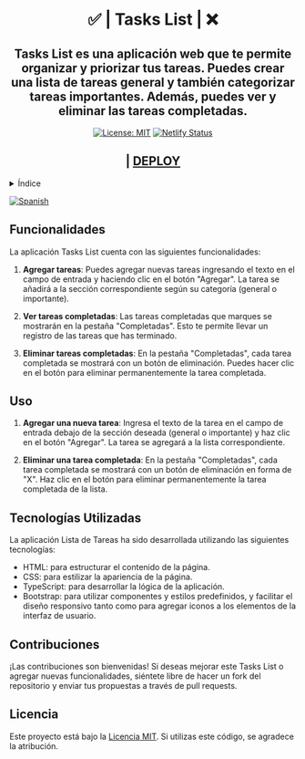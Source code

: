 <div align="center">
<h1>✅ | Tasks List | ❌</h1>
<h2>Tasks List es una aplicación web que te permite organizar y priorizar tus tareas. Puedes crear una lista de tareas general y también categorizar tareas importantes. Además, puedes ver y eliminar las tareas completadas. </h2>

[![License: MIT](https://img.shields.io/badge/License-MIT-yellow.svg)](https://github.com/Juudini/TasksList/blob/main/LICENSE) [![Netlify Status](https://api.netlify.com/api/v1/badges/e1fe5433-b244-4852-b705-36077e4a4110/deploy-status)](https://app.netlify.com/sites/juudini-tasks-list/deploys)

<h2>| <a href='https://juudini-tasks-list.netlify.app/'>DEPLOY</a></h2>
</div>

<details>
  <summary>Índice</summary>
  <ol>
     <li>
      <a href="#funcionalidades">Funcionalidades</a>
     </li>
     <li>
      <a href="#technologies-used">Uso</a>
     </li>
     <li>
      <a href="#tecnologías-usadas">Tecnologías Usadas</a>
     </li>
     <li>
      <a href="#contribuciones">Contribuciones</a>
     </li>
     <li>
      <a href="#licencia">Licencia</a>
     </li>
  </ol>
</details>

[![Spanish](https://img.shields.io/badge/language-Spanish-blue.svg)](README.es.md)

## Funcionalidades

La aplicación Tasks List cuenta con las siguientes funcionalidades:

1. **Agregar tareas**: Puedes agregar nuevas tareas ingresando el texto en el campo de entrada y haciendo clic en el botón "Agregar". La tarea se añadirá a la sección correspondiente según su categoría (general o importante).

2. **Ver tareas completadas**: Las tareas completadas que marques se mostrarán en la pestaña "Completadas". Esto te permite llevar un registro de las tareas que has terminado.

3. **Eliminar tareas completadas**: En la pestaña "Completadas", cada tarea completada se mostrará con un botón de eliminación. Puedes hacer clic en el botón para eliminar permanentemente la tarea completada.

## Uso

1. **Agregar una nueva tarea**: Ingresa el texto de la tarea en el campo de entrada debajo de la sección deseada (general o importante) y haz clic en el botón "Agregar". La tarea se agregará a la lista correspondiente.

2. **Eliminar una tarea completada**: En la pestaña "Completadas", cada tarea completada se mostrará con un botón de eliminación en forma de "X". Haz clic en el botón para eliminar permanentemente la tarea completada de la lista.

## Tecnologías Utilizadas

La aplicación Lista de Tareas ha sido desarrollada utilizando las siguientes tecnologías:

- HTML: para estructurar el contenido de la página.
- CSS: para estilizar la apariencia de la página.
- TypeScript: para desarrollar la lógica de la aplicación.
- Bootstrap: para utilizar componentes y estilos predefinidos, y facilitar el diseño responsivo tanto como para agregar iconos a los elementos de la interfaz de usuario.

## Contribuciones

¡Las contribuciones son bienvenidas! Si deseas mejorar este Tasks List o agregar nuevas funcionalidades, siéntete libre de hacer un fork del repositorio y enviar tus propuestas a través de pull requests.

## Licencia

Este proyecto está bajo la [Licencia MIT](LICENSE). Si utilizas este código, se agradece la atribución.